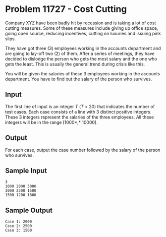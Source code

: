 # Problem 11727 - Cost Cutting

Company XYZ have been badly hit by recession and is taking a lot of cost
cutting measures. Some of these measures include giving up office space,
going open source, reducing incentives, cutting on luxuries and issuing
pink slips.

They have got three (3) employees working in the accounts department and
are going to lay-off two (2) of them. After a series of meetings, they
have decided to dislodge the person who gets the most salary and the one
who gets the least. This is usually the general trend during crisis like
this.

You will be given the salaries of these 3 employees working in the
accounts department. You have to find out the salary of the person who
survives.

## Input

The first line of input is an integer *T* (*T \<* 20) that indicates the
number of test cases. Each case consists of a line with 3 distinct
positive integers. These 3 integers represent the salaries of the three
employees. All these integers will be in the range \[1000*,* 10000\].

## Output

For each case, output the case number followed by the salary of the
person who survives.

## Sample Input

```
3
1000 2000 3000
3000 2500 1500
1500 1200 1800
```

## Sample Output

```
Case 1: 2000
Case 2: 2500
Case 3: 1500
```
